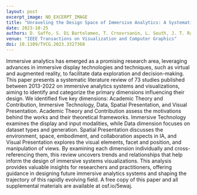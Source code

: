 ```yaml
---
layout: post
excerpt_image: NO_EXCERPT_IMAGE
title: "Unraveling the Design Space of Immersive Analytics: A Systematic Review"
date: 2023-10-25
authors: D. Saffo, S. Di Bartolomeo, T. Crnovrsanin, L. South, J. T. Raynor, C. Yildirim & C. Dunne
venue: "IEEE Transactions on Visualization and Computer Graphics"
doi: 10.1109/TVCG.2023.3327368
---
```

Immersive analytics has emerged as a promising research area, leveraging advances in immersive display technologies and techniques, such as virtual and augmented reality, to facilitate data exploration and decision-making. This paper presents a systematic literature review of 73 studies published between 2013-2022 on immersive analytics systems and visualizations, aiming to identify and categorize the primary dimensions influencing their design. We identified five key dimensions: <inline-graphic xlink:href="tvcg-saffo-3327368-graphic-1-source.tif"/> Academic Theory and Contribution, <inline-graphic xlink:href="tvcg-saffo-3327368-graphic-2-source.tif"/> Immersive Technology, <inline-graphic xlink:href="tvcg-saffo-3327368-graphic-3-source.tif"/> Data, <inline-graphic xlink:href="tvcg-saffo-3327368-graphic-4-source.tif"/> Spatial Presentation, and <inline-graphic xlink:href="tvcg-saffo-3327368-graphic-5-source.tif"/> Visual Presentation. Academic Theory and Contribution assess the motivations behind the works and their theoretical frameworks. Immersive Technology examines the display and input modalities, while Data dimension focuses on dataset types and generation. Spatial Presentation discusses the environment, space, embodiment, and collaboration aspects in IA, and Visual Presentation explores the visual elements, facet and position, and manipulation of views. By examining each dimension individually and cross-referencing them, this review uncovers trends and relationships that help inform the design of immersive systems visualizations. This analysis provides valuable insights for researchers and practitioners, offering guidance in designing future immersive analytics systems and shaping the trajectory of this rapidly evolving field. A free copy of this paper and all supplemental materials are available at osf.io/5ewaj.
